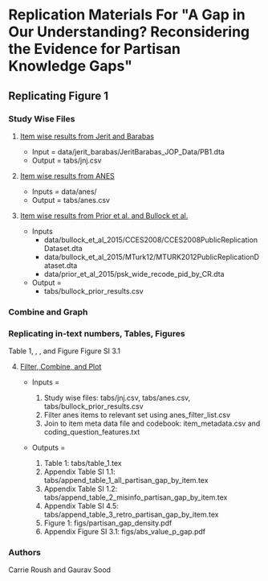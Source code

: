 # Replication Materials For "A Gap in Our Understanding? Reconsidering the Evidence for Partisan Knowledge Gaps"

## Replicating Figure 1

### Study Wise Files

1. [Item wise results from Jerit and Barabas](scripts/01_j_and_j.R)
	* Input  = data/jerit_barabas/JeritBarabas_JOP_Data/PB1.dta
	* Output = tabs/jnj.csv

2. [Item wise results from ANES](scripts/02_anes.R)
	* Inputs = data/anes/
	* Output = tabs/anes.csv

3. [Item wise results from Prior et al. and Bullock et al.](scripts/03_prior_and_bullock.R)
	* Inputs
		* data/bullock_et_al_2015/CCES2008/CCES2008PublicReplicationDataset.dta
		* data/bullock_et_al_2015/MTurk12/MTURK2012PublicReplicationDataset.dta
		* data/prior_et_al_2015/psk_wide_recode_pid_by_CR.dta
	* Output = 
		* tabs/bullock_prior_results.csv

### Combine and Graph
### Replicating in-text numbers, Tables, Figures

 Table 1, , , and Figure Figure SI 3.1

4. [Filter, Combine, and Plot](scripts/04_density_plot.R)
	* Inputs = 
		1. Study wise files: tabs/jnj.csv, tabs/anes.csv, tabs/bullock_prior_results.csv
		2. Filter anes items to relevant set using anes_filter_list.csv
		3. Join to item meta data file and codebook: item_metadata.csv and coding_question_features.txt 

	* Outputs = 
		1. Table 1: tabs/table_1.tex
		2. Appendix Table SI 1.1: tabs/append_table_1_all_partisan_gap_by_item.tex
		3. Appendix Table SI 1.2: tabs/append_table_2_misinfo_partisan_gap_by_item.tex
		4. Appendix Table SI 4.5: tabs/append_table_3_retro_partisan_gap_by_item.tex
		5. Figure 1: figs/partisan_gap_density.pdf
		6. Appendix Figure SI 3.1: figs/abs_value_p_gap.pdf

### Authors

Carrie Roush and Gaurav Sood